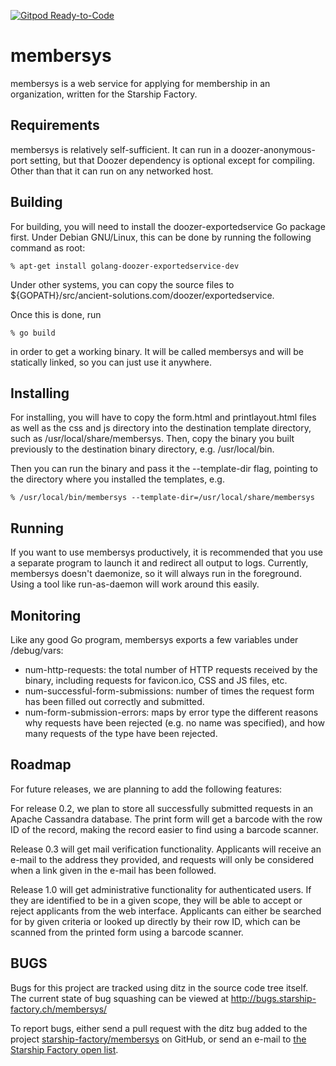 [![Gitpod Ready-to-Code](https://img.shields.io/badge/Gitpod-Ready--to--Code-blue?logo=gitpod)](https://gitpod.io/#https://github.com/starshipfactory/membersys) 

membersys
=========

membersys is a web service for applying for membership in an organization,
written for the Starship Factory.


Requirements
------------

membersys is relatively self-sufficient. It can run in a
doozer-anonymous-port setting, but that Doozer dependency is optional except
for compiling. Other than that it can run on any networked host.


Building
--------

For building, you will need to install the doozer-exportedservice Go package
first. Under Debian GNU/Linux, this can be done by running the following
command as root:

	% apt-get install golang-doozer-exportedservice-dev

Under other systems, you can copy the source files to
${GOPATH}/src/ancient-solutions.com/doozer/exportedservice.

Once this is done, run

	% go build

in order to get a working binary. It will be called membersys and will be
statically linked, so you can just use it anywhere.


Installing
----------

For installing, you will have to copy the form.html and printlayout.html
files as well as the css and js directory into the destination template
directory, such as /usr/local/share/membersys. Then, copy the
binary you built previously to the destination binary directory, e.g.
/usr/local/bin.

Then you can run the binary and pass it the --template-dir flag, pointing
to the directory where you installed the templates, e.g.

	% /usr/local/bin/membersys --template-dir=/usr/local/share/membersys


Running
-------

If you want to use membersys productively, it is recommended that you use
a separate program to launch it and redirect all output to logs. Currently,
membersys doesn't daemonize, so it will always run in the foreground. Using
a tool like run-as-daemon will work around this easily.


Monitoring
----------

Like any good Go program, membersys exports a few variables under
/debug/vars:

* num-http-requests: the total number of HTTP requests received by the
  binary, including requests for favicon.ico, CSS and JS files, etc.
* num-successful-form-submissions: number of times the request form has
  been filled out correctly and submitted.
* num-form-submission-errors: maps by error type the different reasons why
  requests have been rejected (e.g. no name was specified), and how many
  requests of the type have been rejected.


Roadmap
-------

For future releases, we are planning to add the following features:

For release 0.2, we plan to store all successfully submitted requests in an
Apache Cassandra database. The print form will get a barcode with the row
ID of the record, making the record easier to find using a barcode scanner.

Release 0.3 will get mail verification functionality. Applicants will
receive an e-mail to the address they provided, and requests will only be
considered when a link given in the e-mail has been followed.

Release 1.0 will get administrative functionality for authenticated users.
If they are identified to be in a given scope, they will be able to accept
or reject applicants from the web interface. Applicants can either be
searched for by given criteria or looked up directly by their row ID,
which can be scanned from the printed form using a barcode scanner.


BUGS
----

Bugs for this project are tracked using ditz in the source code tree itself.
The current state of bug squashing can be viewed at
http://bugs.starship-factory.ch/membersys/

To report bugs, either send a pull request with the ditz bug added to the
project
[starship-factory/membersys](https://github.com/starshipfactory/membersys)
on GitHub, or send an e-mail to
[the Starship Factory open list](http://wiki.starship-factory.ch/Mailingliste.html#index1h1).
